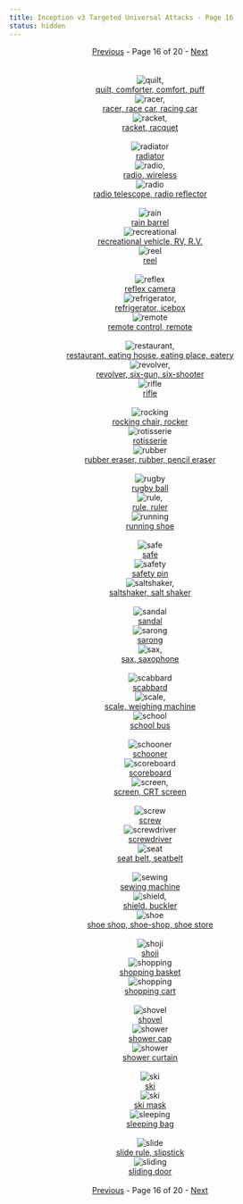 ```yaml
---
title: Inception v3 Targeted Universal Attacks - Page 16
status: hidden
---
```

<center><a href="inception-v3-targeted-universal-attacks-page-15.html">Previous</a> - Page 16 of 20 - <a href="inception-v3-targeted-universal-attacks-page-17.html">Next</a></center>
<br /><br /><div class="row">
<div id=750 class="col-md-4"><center>
<img src="/images/incv3_univ/750.png" alt=quilt, comforter, comfort, puff /><br />
<a href="#750">quilt, comforter, comfort, puff</a></center></div>
<div id=751 class="col-md-4"><center>
<img src="/images/incv3_univ/751.png" alt=racer, race car, racing car /><br />
<a href="#751">racer, race car, racing car</a></center></div>
<div id=752 class="col-md-4"><center>
<img src="/images/incv3_univ/752.png" alt=racket, racquet /><br />
<a href="#752">racket, racquet</a></center></div>
</div><br />
<div class="row">
<div id=753 class="col-md-4"><center>
<img src="/images/incv3_univ/753.png" alt=radiator /><br />
<a href="#753">radiator</a></center></div>
<div id=754 class="col-md-4"><center>
<img src="/images/incv3_univ/754.png" alt=radio, wireless /><br />
<a href="#754">radio, wireless</a></center></div>
<div id=755 class="col-md-4"><center>
<img src="/images/incv3_univ/755.png" alt=radio telescope, radio reflector /><br />
<a href="#755">radio telescope, radio reflector</a></center></div>
</div><br />
<div class="row">
<div id=756 class="col-md-4"><center>
<img src="/images/incv3_univ/756.png" alt=rain barrel /><br />
<a href="#756">rain barrel</a></center></div>
<div id=757 class="col-md-4"><center>
<img src="/images/incv3_univ/757.png" alt=recreational vehicle, RV, R.V. /><br />
<a href="#757">recreational vehicle, RV, R.V.</a></center></div>
<div id=758 class="col-md-4"><center>
<img src="/images/incv3_univ/758.png" alt=reel /><br />
<a href="#758">reel</a></center></div>
</div><br />
<div class="row">
<div id=759 class="col-md-4"><center>
<img src="/images/incv3_univ/759.png" alt=reflex camera /><br />
<a href="#759">reflex camera</a></center></div>
<div id=760 class="col-md-4"><center>
<img src="/images/incv3_univ/760.png" alt=refrigerator, icebox /><br />
<a href="#760">refrigerator, icebox</a></center></div>
<div id=761 class="col-md-4"><center>
<img src="/images/incv3_univ/761.png" alt=remote control, remote /><br />
<a href="#761">remote control, remote</a></center></div>
</div><br />
<div class="row">
<div id=762 class="col-md-4"><center>
<img src="/images/incv3_univ/762.png" alt=restaurant, eating house, eating place, eatery /><br />
<a href="#762">restaurant, eating house, eating place, eatery</a></center></div>
<div id=763 class="col-md-4"><center>
<img src="/images/incv3_univ/763.png" alt=revolver, six-gun, six-shooter /><br />
<a href="#763">revolver, six-gun, six-shooter</a></center></div>
<div id=764 class="col-md-4"><center>
<img src="/images/incv3_univ/764.png" alt=rifle /><br />
<a href="#764">rifle</a></center></div>
</div><br />
<div class="row">
<div id=765 class="col-md-4"><center>
<img src="/images/incv3_univ/765.png" alt=rocking chair, rocker /><br />
<a href="#765">rocking chair, rocker</a></center></div>
<div id=766 class="col-md-4"><center>
<img src="/images/incv3_univ/766.png" alt=rotisserie /><br />
<a href="#766">rotisserie</a></center></div>
<div id=767 class="col-md-4"><center>
<img src="/images/incv3_univ/767.png" alt=rubber eraser, rubber, pencil eraser /><br />
<a href="#767">rubber eraser, rubber, pencil eraser</a></center></div>
</div><br />
<div class="row">
<div id=768 class="col-md-4"><center>
<img src="/images/incv3_univ/768.png" alt=rugby ball /><br />
<a href="#768">rugby ball</a></center></div>
<div id=769 class="col-md-4"><center>
<img src="/images/incv3_univ/769.png" alt=rule, ruler /><br />
<a href="#769">rule, ruler</a></center></div>
<div id=770 class="col-md-4"><center>
<img src="/images/incv3_univ/770.png" alt=running shoe /><br />
<a href="#770">running shoe</a></center></div>
</div><br />
<div class="row">
<div id=771 class="col-md-4"><center>
<img src="/images/incv3_univ/771.png" alt=safe /><br />
<a href="#771">safe</a></center></div>
<div id=772 class="col-md-4"><center>
<img src="/images/incv3_univ/772.png" alt=safety pin /><br />
<a href="#772">safety pin</a></center></div>
<div id=773 class="col-md-4"><center>
<img src="/images/incv3_univ/773.png" alt=saltshaker, salt shaker /><br />
<a href="#773">saltshaker, salt shaker</a></center></div>
</div><br />
<div class="row">
<div id=774 class="col-md-4"><center>
<img src="/images/incv3_univ/774.png" alt=sandal /><br />
<a href="#774">sandal</a></center></div>
<div id=775 class="col-md-4"><center>
<img src="/images/incv3_univ/775.png" alt=sarong /><br />
<a href="#775">sarong</a></center></div>
<div id=776 class="col-md-4"><center>
<img src="/images/incv3_univ/776.png" alt=sax, saxophone /><br />
<a href="#776">sax, saxophone</a></center></div>
</div><br />
<div class="row">
<div id=777 class="col-md-4"><center>
<img src="/images/incv3_univ/777.png" alt=scabbard /><br />
<a href="#777">scabbard</a></center></div>
<div id=778 class="col-md-4"><center>
<img src="/images/incv3_univ/778.png" alt=scale, weighing machine /><br />
<a href="#778">scale, weighing machine</a></center></div>
<div id=779 class="col-md-4"><center>
<img src="/images/incv3_univ/779.png" alt=school bus /><br />
<a href="#779">school bus</a></center></div>
</div><br />
<div class="row">
<div id=780 class="col-md-4"><center>
<img src="/images/incv3_univ/780.png" alt=schooner /><br />
<a href="#780">schooner</a></center></div>
<div id=781 class="col-md-4"><center>
<img src="/images/incv3_univ/781.png" alt=scoreboard /><br />
<a href="#781">scoreboard</a></center></div>
<div id=782 class="col-md-4"><center>
<img src="/images/incv3_univ/782.png" alt=screen, CRT screen /><br />
<a href="#782">screen, CRT screen</a></center></div>
</div><br />
<div class="row">
<div id=783 class="col-md-4"><center>
<img src="/images/incv3_univ/783.png" alt=screw /><br />
<a href="#783">screw</a></center></div>
<div id=784 class="col-md-4"><center>
<img src="/images/incv3_univ/784.png" alt=screwdriver /><br />
<a href="#784">screwdriver</a></center></div>
<div id=785 class="col-md-4"><center>
<img src="/images/incv3_univ/785.png" alt=seat belt, seatbelt /><br />
<a href="#785">seat belt, seatbelt</a></center></div>
</div><br />
<div class="row">
<div id=786 class="col-md-4"><center>
<img src="/images/incv3_univ/786.png" alt=sewing machine /><br />
<a href="#786">sewing machine</a></center></div>
<div id=787 class="col-md-4"><center>
<img src="/images/incv3_univ/787.png" alt=shield, buckler /><br />
<a href="#787">shield, buckler</a></center></div>
<div id=788 class="col-md-4"><center>
<img src="/images/incv3_univ/788.png" alt=shoe shop, shoe-shop, shoe store /><br />
<a href="#788">shoe shop, shoe-shop, shoe store</a></center></div>
</div><br />
<div class="row">
<div id=789 class="col-md-4"><center>
<img src="/images/incv3_univ/789.png" alt=shoji /><br />
<a href="#789">shoji</a></center></div>
<div id=790 class="col-md-4"><center>
<img src="/images/incv3_univ/790.png" alt=shopping basket /><br />
<a href="#790">shopping basket</a></center></div>
<div id=791 class="col-md-4"><center>
<img src="/images/incv3_univ/791.png" alt=shopping cart /><br />
<a href="#791">shopping cart</a></center></div>
</div><br />
<div class="row">
<div id=792 class="col-md-4"><center>
<img src="/images/incv3_univ/792.png" alt=shovel /><br />
<a href="#792">shovel</a></center></div>
<div id=793 class="col-md-4"><center>
<img src="/images/incv3_univ/793.png" alt=shower cap /><br />
<a href="#793">shower cap</a></center></div>
<div id=794 class="col-md-4"><center>
<img src="/images/incv3_univ/794.png" alt=shower curtain /><br />
<a href="#794">shower curtain</a></center></div>
</div><br />
<div class="row">
<div id=795 class="col-md-4"><center>
<img src="/images/incv3_univ/795.png" alt=ski /><br />
<a href="#795">ski</a></center></div>
<div id=796 class="col-md-4"><center>
<img src="/images/incv3_univ/796.png" alt=ski mask /><br />
<a href="#796">ski mask</a></center></div>
<div id=797 class="col-md-4"><center>
<img src="/images/incv3_univ/797.png" alt=sleeping bag /><br />
<a href="#797">sleeping bag</a></center></div>
</div><br />
<div class="row">
<div id=798 class="col-md-4"><center>
<img src="/images/incv3_univ/798.png" alt=slide rule, slipstick /><br />
<a href="#798">slide rule, slipstick</a></center></div>
<div id=799 class="col-md-4"><center>
<img src="/images/incv3_univ/799.png" alt=sliding door /><br />
<a href="#799">sliding door</a></center></div>
</div><br />
<center><a href="inception-v3-targeted-universal-attacks-page-15.html">Previous</a> - Page 16 of 20 - <a href="inception-v3-targeted-universal-attacks-page-17.html">Next</a></center>
